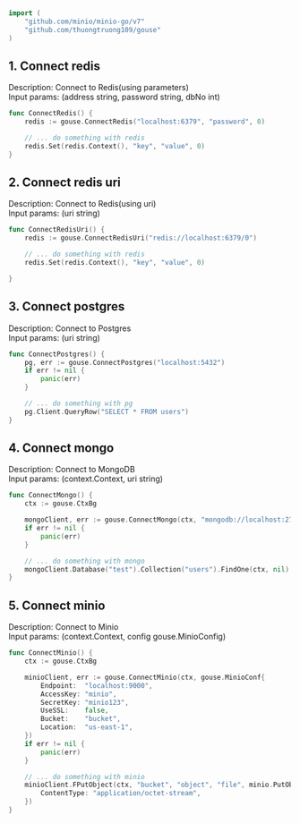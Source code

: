 
# <Badge style='font-size: 1.8rem; text-shadow: 1px 1px 2px rgba(0, 0, 0, 0.3); padding: 0.35rem 0.75rem 0.35rem 0;' type='info' text='🔖 Connection' />


```go
import (
	"github.com/minio/minio-go/v7"
	"github.com/thuongtruong109/gouse"
)
```

## 1. Connect redis

Description: Connect to Redis(using parameters)<br>Input params: (address string, password string, dbNo int)<br>

```go
func ConnectRedis() {
	redis := gouse.ConnectRedis("localhost:6379", "password", 0)

	// ... do something with redis
	redis.Set(redis.Context(), "key", "value", 0)
}
```

## 2. Connect redis uri

Description: Connect to Redis(using uri)<br>Input params: (uri string)<br>

```go
func ConnectRedisUri() {
	redis := gouse.ConnectRedisUri("redis://localhost:6379/0")

	// ... do something with redis
	redis.Set(redis.Context(), "key", "value", 0)

}
```

## 3. Connect postgres

Description: Connect to Postgres<br>Input params: (uri string)<br>

```go
func ConnectPostgres() {
	pg, err := gouse.ConnectPostgres("localhost:5432")
	if err != nil {
		panic(err)
	}

	// ... do something with pg
	pg.Client.QueryRow("SELECT * FROM users")
}
```

## 4. Connect mongo

Description: Connect to MongoDB<br>Input params: (context.Context, uri string)<br>

```go
func ConnectMongo() {
	ctx := gouse.CtxBg

	mongoClient, err := gouse.ConnectMongo(ctx, "mongodb://localhost:27017")
	if err != nil {
		panic(err)
	}

	// ... do something with mongo
	mongoClient.Database("test").Collection("users").FindOne(ctx, nil)
}
```

## 5. Connect minio

Description: Connect to Minio<br>Input params: (context.Context, config gouse.MinioConfig)<br>

```go
func ConnectMinio() {
	ctx := gouse.CtxBg

	minioClient, err := gouse.ConnectMinio(ctx, gouse.MinioConf{
		Endpoint:  "localhost:9000",
		AccessKey: "minio",
		SecretKey: "minio123",
		UseSSL:    false,
		Bucket:    "bucket",
		Location:  "us-east-1",
	})
	if err != nil {
		panic(err)
	}

	// ... do something with minio
	minioClient.FPutObject(ctx, "bucket", "object", "file", minio.PutObjectOptions{
		ContentType: "application/octet-stream",
	})
}
```
